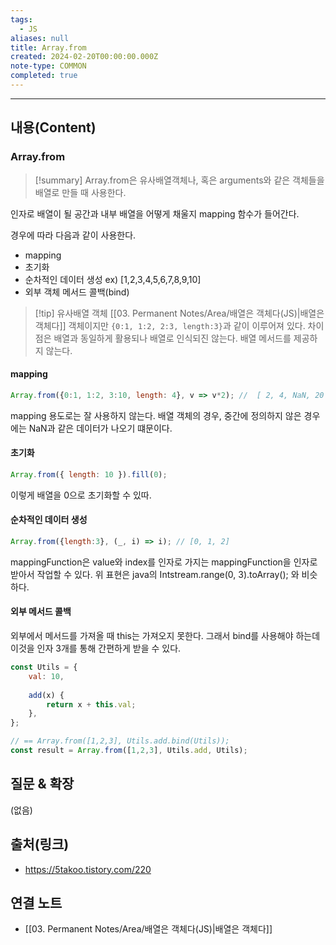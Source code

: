 ```yaml
---
tags:
  - JS
aliases: null
title: Array.from
created: 2024-02-20T00:00:00.000Z
note-type: COMMON
completed: true
---
```



----
## 내용(Content)
### Array.from
>[!summary]
>Array.from은 유사배열객체나, 혹은 arguments와 같은 객체들을 배열로 만들 때 사용한다.
>

인자로 배열이 될 공간과 내부 배열을 어떻게 채울지 mapping 함수가 들어간다.

경우에 따라 다음과 같이 사용한다.

- mapping
- 초기화
- 순차적인 데이터 생성 ex) \[1,2,3,4,5,6,7,8,9,10]
- 외부 객체 메서드 콜백(bind)


>[!tip] 유사배열 객체
>[[03. Permanent Notes/Area/배열은 객체다(JS)|배열은 객체다]]
>객체이지만 `{0:1, 1:2, 2:3, length:3}`과 같이 이루어져 있다. 차이점은 배열과 동일하게 활용되나 배열로 인식되진 않는다. 배열 메서드를 제공하지 않는다.


#### mapping

```js
Array.from({0:1, 1:2, 3:10, length: 4}, v => v*2); //  [ 2, 4, NaN, 20 ]
```


mapping 용도로는 잘 사용하지 않는다. 배열 객체의 경우, 중간에 정의하지 않은 경우에는 NaN과 같은 데이터가 나오기 떄문이다. 

#### 초기화

```js
Array.from({ length: 10 }).fill(0);
```

이렇게 배열을 0으로 초기화할 수 있따.

#### 순차적인 데이터 생성
```js
Array.from({length:3}, (_, i) => i); // [0, 1, 2]
```

mappingFunction은 value와 index를 인자로 가지는 mappingFunction을 인자로 받아서 작업할 수 있다. 위 표현은 java의 Intstream.range(0, 3).toArray(); 와 비슷하다.

#### 외부 메서드 콜백

외부에서 메서드를 가져올 때 this는 가져오지 못한다. 그래서 bind를 사용해야 하는데 이것을 인자 3개를 통해 간편하게 받을 수 있다.

```js
const Utils = {
    val: 10,
  
    add(x) {
        return x + this.val;
    },
};

// == Array.from([1,2,3], Utils.add.bind(Utils));
const result = Array.from([1,2,3], Utils.add, Utils); 

```
## 질문 & 확장

(없음)

## 출처(링크)
- https://5takoo.tistory.com/220

## 연결 노트
- [[03. Permanent Notes/Area/배열은 객체다(JS)|배열은 객체다]]








